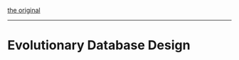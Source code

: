 [the original](https://martinfowler.com/articles/evodb.html#scenario)

***

# Evolutionary Database Design #

